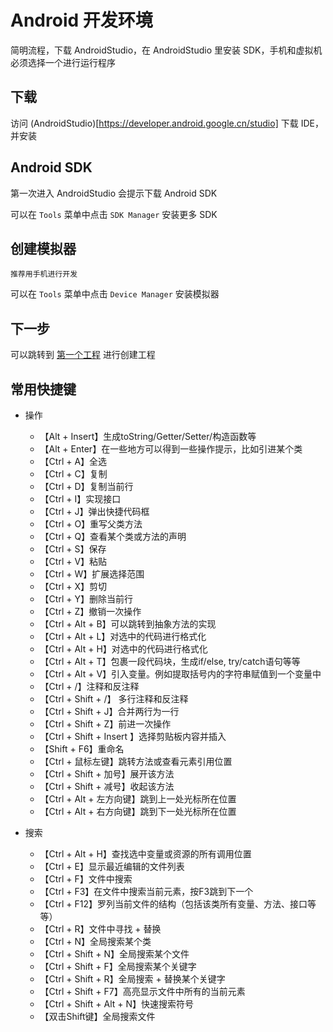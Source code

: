 Android 开发环境
============================

简明流程，下载 AndroidStudio，在 AndroidStudio 里安装 SDK，手机和虚拟机必须选择一个进行运行程序

## 下载

访问 (AndroidStudio)[https://developer.android.google.cn/studio] 下载 IDE，并安装

## Android SDK

第一次进入 AndroidStudio 会提示下载 Android SDK

可以在 `Tools` 菜单中点击 `SDK Manager` 安装更多 SDK

## 创建模拟器
```
推荐用手机进行开发
```
可以在 `Tools` 菜单中点击 `Device Manager` 安装模拟器

## 下一步
可以跳转到 [第一个工程](content/BASIC_FIRST.md) 进行创建工程

## 常用快捷键

* 操作
  * 【Alt + Insert】生成toString/Getter/Setter/构造函数等
  * 【Alt + Enter】在一些地方可以得到一些操作提示，比如引进某个类
  * 【Ctrl + A】全选
  * 【Ctrl + C】复制
  * 【Ctrl + D】复制当前行
  * 【Ctrl + I】实现接口
  * 【Ctrl + J】弹出快捷代码框
  * 【Ctrl + O】重写父类方法
  * 【Ctrl + Q】查看某个类或方法的声明
  * 【Ctrl + S】保存
  * 【Ctrl + V】粘贴
  * 【Ctrl + W】扩展选择范围
  * 【Ctrl + X】剪切
  * 【Ctrl + Y】删除当前行
  * 【Ctrl + Z】撤销一次操作
  * 【Ctrl + Alt + B】可以跳转到抽象方法的实现
  * 【Ctrl + Alt + L】对选中的代码进行格式化
  * 【Ctrl + Alt + H】对选中的代码进行格式化
  * 【Ctrl + Alt + T】包裹一段代码块，生成if/else, try/catch语句等等
  * 【Ctrl + Alt + V】引入变量。例如提取括号内的字符串赋值到一个变量中
  * 【Ctrl + /】注释和反注释
  * 【Ctrl + Shift + /】 多行注释和反注释
  * 【Ctrl + Shift + J】合并两行为一行
  * 【Ctrl + Shift + Z】前进一次操作
  * 【Ctrl + Shift + Insert 】选择剪贴板内容并插入
  * 【Shift + F6】重命名
  * 【Ctrl + 鼠标左键】跳转方法或查看元素引用位置
  * 【Ctrl + Shift + 加号】展开该方法
  * 【Ctrl + Shift + 减号】收起该方法
  * 【Ctrl + Alt + 左方向键】跳到上一处光标所在位置
  * 【Ctrl + Alt + 右方向键】跳到下一处光标所在位置

* 搜索
  * 【Ctrl + Alt + H】查找选中变量或资源的所有调用位置
  * 【Ctrl + E】显示最近编辑的文件列表
  * 【Ctrl + F】文件中搜索
  * 【Ctrl + F3】在文件中搜索当前元素，按F3跳到下一个
  * 【Ctrl + F12】罗列当前文件的结构（包括该类所有变量、方法、接口等等）
  * 【Ctrl + R】文件中寻找 + 替换
  * 【Ctrl + N】全局搜索某个类
  * 【Ctrl + Shift + N】全局搜索某个文件
  * 【Ctrl + Shift + F】全局搜索某个关键字
  * 【Ctrl + Shift + R】全局搜索 + 替换某个关键字
  * 【Ctrl + Shift + F7】高亮显示文件中所有的当前元素
  * 【Ctrl + Shift + Alt + N】快速搜索符号
  * 【双击Shift键】全局搜索文件
